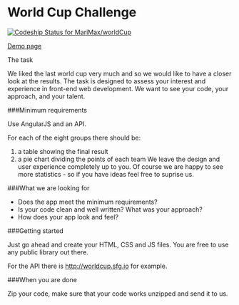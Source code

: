 # World Cup Challenge

[ ![Codeship Status for MariMax/worldCup](https://codeship.com/projects/b9ad3820-da4e-0132-b82d-5acc9fe35d9d/status?branch=master)](https://codeship.com/projects/79280)

[Demo page](http://marimax.github.io/worldCup)


The task

We liked the last world cup very much and so we would like to have a closer look at the results.
The task is designed to assess your interest and experience in front-end web development. We want to see your code, your approach, and your talent.

###Minimum requirements

Use AngularJS and an API.

For each of the eight groups there should be:

1. a table showing the final result
2. a pie chart dividing the points of each team
We leave the design and user experience completely up to you. Of course we are happy to see more statistics - so if you have ideas feel free to suprise us.

###What we are looking for

* Does the app meet the minimum requirements?
* Is your code clean and well written? What was your approach?
* How does your app look and feel?

###Getting started

Just go ahead and create your HTML, CSS and JS files.
You are free to use any public library out there.

For the API there is http://worldcup.sfg.io for example.

###When you are done

Zip your code, make sure that your code works unzipped and send it to us.

